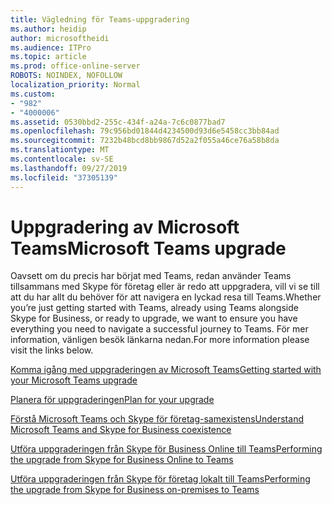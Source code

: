 ```yaml
---
title: Vägledning för Teams-uppgradering
ms.author: heidip
author: microsoftheidi
ms.audience: ITPro
ms.topic: article
ms.prod: office-online-server
ROBOTS: NOINDEX, NOFOLLOW
localization_priority: Normal
ms.custom:
- "982"
- "4000006"
ms.assetid: 0530bbd2-255c-434f-a24a-7c6c0877bad7
ms.openlocfilehash: 79c956bd01844d4234500d93d6e5458cc3bb84ad
ms.sourcegitcommit: 7232b48bcd8bb9867d52a2f055a46ce76a58b8da
ms.translationtype: MT
ms.contentlocale: sv-SE
ms.lasthandoff: 09/27/2019
ms.locfileid: "37305139"
---
```

# <a name="microsoft-teams-upgrade"></a><span data-ttu-id="d512b-102">Uppgradering av Microsoft Teams</span><span class="sxs-lookup"><span data-stu-id="d512b-102">Microsoft Teams upgrade</span></span>

<span data-ttu-id="d512b-103">Oavsett om du precis har börjat med Teams, redan använder Teams tillsammans med Skype för företag eller är redo att uppgradera, vill vi se till att du har allt du behöver för att navigera en lyckad resa till Teams.</span><span class="sxs-lookup"><span data-stu-id="d512b-103">Whether you’re just getting started with Teams, already using Teams alongside Skype for Business, or ready to upgrade, we want to ensure you have everything you need to navigate a successful journey to Teams.</span></span> <span data-ttu-id="d512b-104">För mer information, vänligen besök länkarna nedan.</span><span class="sxs-lookup"><span data-stu-id="d512b-104">For more information please visit the links below.</span></span>

[<span data-ttu-id="d512b-105">Komma igång med uppgraderingen av Microsoft Teams</span><span class="sxs-lookup"><span data-stu-id="d512b-105">Getting started with your Microsoft Teams upgrade</span></span>](https://docs.microsoft.com/MicrosoftTeams/upgrade-start-here)

[<span data-ttu-id="d512b-106">Planera för uppgraderingen</span><span class="sxs-lookup"><span data-stu-id="d512b-106">Plan for your upgrade</span></span>](https://docs.microsoft.com/MicrosoftTeams/upgrade-plan-journey)

[<span data-ttu-id="d512b-107">Förstå Microsoft Teams och Skype för företag-samexistens</span><span class="sxs-lookup"><span data-stu-id="d512b-107">Understand Microsoft Teams and Skype for Business coexistence</span></span>](https://docs.microsoft.com/MicrosoftTeams/teams-and-skypeforbusiness-coexistence-and-interoperability)

[<span data-ttu-id="d512b-108">Utföra uppgraderingen från Skype för Business Online till Teams</span><span class="sxs-lookup"><span data-stu-id="d512b-108">Performing the upgrade from Skype for Business Online to Teams</span></span>](https://docs.microsoft.com/MicrosoftTeams/upgrade-to-teams-execute-skypeforbusinessonline)

[<span data-ttu-id="d512b-109">Utföra uppgraderingen från Skype för företag lokalt till Teams</span><span class="sxs-lookup"><span data-stu-id="d512b-109">Performing the upgrade from Skype for Business on-premises to Teams</span></span>](https://docs.microsoft.com/MicrosoftTeams/upgrade-to-teams-execute-skypeforbusinesshybridonprem)
 